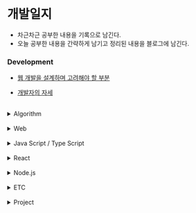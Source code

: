 # 개발일지

* 차근차근 공부한 내용을 기록으로 남긴다.
* 오늘 공부한 내용을 간략하게 남기고 정리된 내용을 블로그에 남긴다.

### Development

* [웹 개발을 설계하며 고려해야 할 부분](https://github.com/DabinLim/Today-I-Learned/blob/master/development/design-web.md)

* [개발자의 자세](https://github.com/DabinLim/Today-I-Learned/blob/master/development/dev-attitude.md)

<br/>
<details>
<summary>Algorithm</summary>
<div markdown="1">

* [알고리즘이란? <br>(시간복잡도, 공간복잡도, 점근표기법 개념)](https://github.com/DabinLim/Today-I-Learned/blob/master/Algorithm/algorithmis.md)


* [재귀함수(Recursion)](https://github.com/DabinLim/Today-I-Learned/blob/master/Algorithm/recursion.md)

* [동적 계획법(Dynamic Programming)](https://github.com/DabinLim/Today-I-Learned/blob/master/Algorithm/dp.md)

* [그리디 알고리즘(Greedy Algorithm)](https://github.com/DabinLim/Today-I-Learned/blob/master/Algorithm/greedy.md)

* [분할정복법(Divide and Conquer)](https://github.com/DabinLim/Today-I-Learned/blob/master/Algorithm/divide_and_conquer.md)


* [Linked List](https://github.com/DabinLim/Today-I-Learned/blob/master/Algorithm/linked_list.md)

* [Stack](https://github.com/DabinLim/Today-I-Learned/blob/master/Algorithm/stack.md)

* [Queue](https://github.com/DabinLim/Today-I-Learned/blob/master/Algorithm/queue.md)

</div>
</details>

<br/>
<details>
<summary>Web</summary>
<div markdown="1">

* [웹 접근성과 시맨틱 마크업](https://github.com/DabinLim/Today-I-Learned/blob/master/Web/web-accessibility.md)

* [HTML이 그려지는 과정](https://github.com/DabinLim/Today-I-Learned/blob/master/Web/Url입력.md)

* [웹 저장소](https://github.com/DabinLim/Today-I-Learned/blob/master/Web/웹저장소.md)

* [Jwt, OAuth2.0](https://github.com/DabinLim/Today-I-Learned/blob/master/Web/JWT.md)

* [SEO](https://github.com/DabinLim/Today-I-Learned/blob/master/Web/SEO.md)

* [객체지향 프로그래밍 (OOP)](https://github.com/DabinLim/Today-I-Learned/blob/master/Web/OOP.md)

* [Chrome Extension CRA로 출시하기](https://github.com/DabinLim/Today-I-Learned/blob/master/Web/ChromeExtension.md)

</div>
</details>

<br/>
<details>
<summary>Java Script / Type Script</summary>
<div markdown="1">

* [이벤트 플로우](https://github.com/DabinLim/Today-I-Learned/blob/master/JS-TS/event-flow.md)

* [Promise](https://github.com/DabinLim/Today-I-Learned/blob/master/JS-TS/Promise.md)

* [Prototype](https://github.com/DabinLim/Today-I-Learned/blob/master/JS-TS/Prototype.md)

* [this](https://github.com/DabinLim/Today-I-Learned/blob/master/JS-TS/this.md)

* [Type Alias](https://github.com/DabinLim/Today-I-Learned/blob/master/JS-TS/alias.md)

* [Union](https://github.com/DabinLim/Today-I-Learned/blob/master/JS-TS/union.md)

* [Intersection](https://github.com/DabinLim/Today-I-Learned/blob/master/JS-TS/intersection.md)

* [타입 지정](https://github.com/DabinLim/Today-I-Learned/blob/master/JS-TS/settype.md)

* [Inference](https://github.com/DabinLim/Today-I-Learned/blob/master/JS-TS/inference.md)

* [Enum](https://github.com/DabinLim/Today-I-Learned/blob/master/JS-TS/enum.md)

* [Assertions](https://github.com/DabinLim/Today-I-Learned/blob/master/JS-TS/assertions.md)

* [Why Type Script?](https://github.com/DabinLim/Today-I-Learned/blob/master/JS-TS/typescript.md)

* [webpack, babel, typescript](https://github.com/DabinLim/Today-I-Learned/blob/master/JS-TS/webpack.md)

</div>
</details>

<br/>
<details>
<summary>React</summary>
<div markdown="1">

* [리액트 기본 아키텍쳐 구현해보기](https://github.com/DabinLim/Today-I-Learned/blob/master/React/react-architecture.md)

* [리덕스 기본 아키텍쳐 구현해보기](https://github.com/DabinLim/Today-I-Learned/blob/master/React/redux-architecture.md)

* [리액트를 사용하는 이유](https://github.com/DabinLim/Today-I-Learned/blob/master/React/WhyReact.md)

* [nvm 설치](https://github.com/DabinLim/Today-I-Learned/blob/master/React/nvm_설치.md)

* [JSX](https://github.com/DabinLim/Today-I-Learned/blob/master/React/jsx.md)

* [webVitals(성능지표 확인)](https://github.com/DabinLim/Today-I-Learned/blob/master/React/webVitals.md)

* [렌더링 횟수 줄이기 (memo)](https://github.com/DabinLim/Today-I-Learned/blob/master/React/렌더링_횟수_줄이기.md)

* [Redux_toolkit](https://github.com/DabinLim/Today-I-Learned/blob/master/React/redux_toolkit.md)

* [무한스크롤 (Infinity Scroll)](https://github.com/DabinLim/Today-I-Learned/blob/master/React/InfinityScroll.md)

* [Axios](https://github.com/DabinLim/Today-I-Learned/blob/master/React/Axios.md)

* [Next.js 시작하기](https://github.com/DabinLim/Today-I-Learned/blob/master/React/nextjstutorial.md)

</div>
</details>

<br/>
<details>
<summary>Node.js</summary>
<div markdown="1">

### Node.js

* [jsonwebtoken](https://github.com/DabinLim/Today-I-Learned/blob/master/Node.js/jsonwebtoken.md)

* [WebSocket](https://github.com/DabinLim/Today-I-Learned/blob/master/Node.js/WebSocket.md)

### Git
* [commit message](https://github.com/DabinLim/Today-I-Learned/blob/master/Git/commit_message.md)

</div>
</details>

<br/>
<details>
<summary>ETC</summary>
<div markdown="1">

### Sparta Coding Club (Weekly I Learned)

* [1st week memoir](https://github.com/DabinLim/Today-I-Learned/blob/master/Sparta_Coding_Club/first_week_memoir.md)

* [2nd week memoir](https://github.com/DabinLim/Today-I-Learned/blob/master/Sparta_Coding_Club/second_week_memoir.md)

* [3rd week memoir](https://github.com/DabinLim/Today-I-Learned/blob/master/Sparta_Coding_Club/third_week_memoir.md)

* [4th week memoir](https://github.com/DabinLim/Today-I-Learned/blob/master/Sparta_Coding_Club/fourth_week_memoir.md)

* [5th week memoir](https://github.com/DabinLim/Today-I-Learned/blob/master/Sparta_Coding_Club/5th_week_memoir.md)

* [6th week memoir](https://github.com/DabinLim/Today-I-Learned/blob/master/Sparta_Coding_Club/6th_week_memoir.md)

* [7th week memoir](https://github.com/DabinLim/Today-I-Learned/blob/master/Sparta_Coding_Club/7th_week_memoir.md)

* [8th week memoir](https://github.com/DabinLim/Today-I-Learned/blob/master/Sparta_Coding_Club/8th_week_memoir.md)

* [9th week memoir](https://github.com/DabinLim/Today-I-Learned/blob/master/Sparta_Coding_Club/9th_week_memoir.md)

* [11th week memoir](https://github.com/DabinLim/Today-I-Learned/blob/master/Sparta_Coding_Club/11th_week_memoir.md)

* [13th week memoir](https://github.com/DabinLim/Today-I-Learned/blob/master/Sparta_Coding_Club/13th_week_memoir.md)
</div>
</details>

<br/>
<details>
<summary>Project</summary>
<div markdown="1">

* [생각낙서](https://github.com/DabinLim/mind_bookshelf)

* [Beenstgrm_React (미니 SNS)](https://github.com/DabinLim/Beenstgrm_React/tree/master/image_comunity)

* [Calendar_React (일정관리)](https://github.com/DabinLim/Sparta_React_Calendar/tree/master/calendar)

* [LogBook (항해일지)](https://github.com/DabinLim/logBook)

* [Clone_Coding (인스타그램)](https://github.com/DabinLim/Clone_coding)

* [Hanghae_House (Chat App)](https://github.com/DabinLim/Hanghaehouse_front)

</div>
</details>

